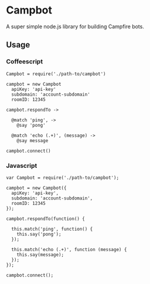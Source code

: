# Campbot

A super simple node.js library for building Campfire bots.

## Usage

### Coffeescript

    Campbot = require('./path-to/campbot')

    campbot = new Campbot
      apiKey: 'api-key'
      subdomain: 'account-subdomain'
      roomID: 12345

    campbot.respondTo ->

      @match 'ping', ->
        @say 'pong'

      @match 'echo (.+)', (message) ->
        @say message

    campbot.connect()

### Javascript

    var Campbot = require('./path-to/campbot');

    campbot = new Campbot({
      apiKey: 'api-key',
      subdomain: 'account-subdomain',
      roomID: 12345
    });

    campbot.respondTo(function() {

      this.match('ping', function() {
        this.say('pong');
      });

      this.match('echo (.+)', function (message) {
        this.say(message);
      });
    });

    campbot.connect();
